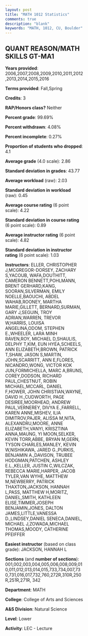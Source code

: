 ```yaml
---
layout: post
title: "MATH 1012 Statistics"
comments: true
description: "blank"
keywords: "MATH, 1012, CU, Boulder"
--- 
```

<head>
<script src="https://ajax.googleapis.com/ajax/libs/jquery/2.1.3/jquery.min.js"></script>
<script src="https://dl.dropboxusercontent.com/s/pc42nxpaw1ea4o9/highcharts.js?dl=0"></script>
<!-- <script src="../assets/js/highcharts.js"></script> -->
<style type="text/css">@font-face {
	font-family: "Bebas Neue";
	src: url(https://www.filehosting.org/file/details/544349/BebasNeue%20Regular.otf) format("opentype");
	}
	h1.Bebas { 
		font-family: "Bebas Neue", Verdana, Tahoma;
	}
</style>
</head>
<body>
	<div id="container" style="float: right; width: 45%; height: 88%; margin-left: 2.5%; margin-right: 2.5%;"></div>
	<script language="JavaScript">
		$(document).ready(function() {
		var chart = {type: 'column'};
		var title = {text: 'Grade Distribution'};
		var xAxis = {categories: ['A','B','C','D','F'],crosshair: true};
		var yAxis = {min: 0,title: {text: 'Percentage'}};
		var tooltip = {headerFormat: '<center><b><span style="font-size:20px">{point.key}</span></b></center>',
		               pointFormat: '<td style="padding:0"><b>{point.y:.1f}%</b></td>',
		               footerFormat: '</table>',shared: true,useHTML: true};
		var plotOptions = {column: {pointPadding: 0.0,borderWidth: 0}};  
		var credits = {enabled: false};var series= [{name: 'Percent',data: [35.94,33.61,19.58,6.51,4.37,]}];
		var json = {};
		json.chart = chart;
		json.title = title;
		json.tooltip = tooltip;
		json.xAxis = xAxis;
		json.yAxis = yAxis;  
		json.series = series;
		json.plotOptions = plotOptions;  
		json.credits = credits;
		$('#container').highcharts(json);
	});
	</script>
</body>
			   
## QUANT REASON/MATH SKILLS GT-MA1

**Years provided**: 2006,2007,2008,2009,2010,2011,2012,2013,2014,2015,2016

**Terms provided**: Fall,Spring

**Credits**: 3

**RAP/Honors class?** Neither

**Percent grade**: 99.69%

**Percent withdrawn**: 4.08%

**Percent incomplete**: 0.27%

**Proportion of students who dropped**: 4.1

**Average grade** (4.0 scale): 2.86

**Standard deviation in grades**: 43.77

**Average workload** (raw): 2.03

**Standard deviation in workload** (raw): 0.45

**Average course rating** (6 point scale): 4.22

**Standard deviation in course rating** (6 point scale): 0.89

**Average instructor rating** (6 point scale): 4.82

**Standard deviation in instructor rating** (6 point scale): 1.03

**Instructors**: ELLER, CHRISTOPHER J,MCGREGOR-DORSEY, ZACHARY S,YACOUB, WAFA,DOUTHITT, CAMERON BENNETT,POHLMANN, BRENT GERHARD,KANG, SOORAN,SILVERMAN, EMILY NOELLE,BAOUCHI, ABDEL WAHAB,ROONEY, MARTHA MARIE,GILLETT, BERNARD,SURMAN, GARY J,SEGUIN, TROY ADRIAN,WARREN, TREVOR W,HARRIS, LOUISA ANGELINA,ODOM, STEPHEN E.,WHEELER, LARA MINH RAVEN,ROY, MICHAEL D,SHAULIS, DELPHY T,KIM, EUN HYEA,SCHEELS, ANN ELIZABETH,BROWN, PATRICK T,SHAW, JASON S,MARTIN, JOHN,SCARRITT, ANN E,FLORES, NICANDRO,WONG, VICTOR KOK JUN,FORMICHELLA, MARC A,BRUNS, COREY,DODSON, RICHARD PAUL,CHESTNUT, ROBIN MICHAEL,MCCARL, DANIEL F,HOWER, JOHN CHRISTIAN,WAYNE, DAVID H.,CUDWORTH, PAGE DESIREE,MOORHEAD, ANDREW PAUL,VERNEREY, DIVYA E.,FARRELL, KAREN ANNE,MISHEV, ILIA DIMITROV,PAJER, ALISSA M,NITA, ALEXANDRU,MOORE, ANNE ELIZABETH,VANYI, KRISZTINA ANNA,MAUNG, YI MOON,SELKER, KEVIN TORR,ABBE, BRYAN M,GERN, TYSON CHARLES,MANLEY, KEVIN W,NISHIKAWA, JARED G.,PURKIS, BENJAMIN A.,DAVISON, TRUBEE HODGMAN,PATCHEN, ASHLEY E.L.,KELLER, JUSTIN C,WILCZAK, REBECCA MARIE,HARPER, JACOB TYLER,VAN WYHE, MATTHEW M,NEWBERRY, PATRICK THAXTON,JACKSON, HANNAH L,PASS, MATTHEW H,MORITZ, DANIEL,SMITH, KATHLEEN ELISE,TIMMER,JOSEPH BENJAMIN,JONES, DALTON JAMES,LITTLE,VANESSA D.,LINDSEY,DANIEL SENECA,DANIEL, MICHAEL J,ZOWADA,MICHAEL THOMAS,MOODY, CATHERINE PFEIFFER

**Easiest instructor** (based on class grade): JACKSON, HANNAH L

**Sections** (and **number of sections**): 001,002,003,004,005,006,008,009,010,011,012,013,014,015,733,734,007,730,731,016,017,732,760,272R,310R,250R,251R,271R, 342

**Department**: MATH

**College**: College of Arts and Sciences

**A&S Division**: Natural Science

**Level**: Lower

**Activity**: LEC - Lecture
